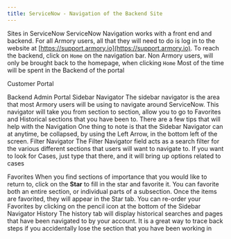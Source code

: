 ```yaml
---
title: ServiceNow - Navigation of the Backend Site
---
```



Sites in ServiceNow
ServiceNow Navigation works with a front end and backend. For all Armory users, all that they will need to do is log in to the website at [https://support.armory.io](https://support.armory.io). To reach the backend, click on ```Home``` on the navigation bar. Non Armory users, will only be brought back to the homepage, when clicking ```Home```
Most of the time will be spent in the Backend of the portal




Customer Portal




Backend Admin Portal
Sidebar Navigator
The sidebar navigator is the area that most Armory users will be using to navigate around ServiceNow. This navigator will take you from section to section, allow you to go to Favorites and Historical sections that you have been to. There are a few tips that will help with the Navigation
One thing to note is that the Sidebar Navigator can at anytime, be collapsed, by using the Left Arrow, in the bottom left of the screen.
Filter Navigator
The Filter Navigator field acts as a search filter for the various different sections that users will want to navigate to. If you want to look for Cases, just type that there, and it will bring up options related to cases

Favorites
When you find sections of importance that you would like to return to, click on the **Star** to fill in the star and favorite it. You can favorite both an entire section, or individual parts of a subsection.
Once the items are favorited, they will appear in the Star tab.
You can re-order your Favorites by clicking on the pencil icon at the bottom of the Sidebar Navigator
History
The history tab will display historical searches and pages that have been navigated to by your account. It is a great way to trace back steps if you accidentally lose the section that you have been working in



